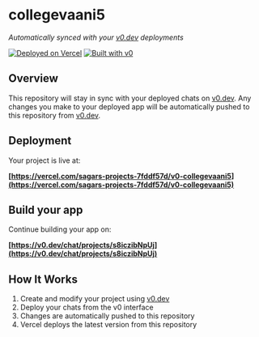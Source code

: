 # collegevaani5

*Automatically synced with your [v0.dev](https://v0.dev) deployments*

[![Deployed on Vercel](https://img.shields.io/badge/Deployed%20on-Vercel-black?style=for-the-badge&logo=vercel)](https://vercel.com/sagars-projects-7fddf57d/v0-collegevaani5)
[![Built with v0](https://img.shields.io/badge/Built%20with-v0.dev-black?style=for-the-badge)](https://v0.dev/chat/projects/s8iczibNpUj)

## Overview

This repository will stay in sync with your deployed chats on [v0.dev](https://v0.dev).
Any changes you make to your deployed app will be automatically pushed to this repository from [v0.dev](https://v0.dev).

## Deployment

Your project is live at:

**[https://vercel.com/sagars-projects-7fddf57d/v0-collegevaani5](https://vercel.com/sagars-projects-7fddf57d/v0-collegevaani5)**

## Build your app

Continue building your app on:

**[https://v0.dev/chat/projects/s8iczibNpUj](https://v0.dev/chat/projects/s8iczibNpUj)**

## How It Works

1. Create and modify your project using [v0.dev](https://v0.dev)
2. Deploy your chats from the v0 interface
3. Changes are automatically pushed to this repository
4. Vercel deploys the latest version from this repository
